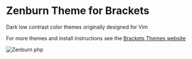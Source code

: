 Zenburn Theme for Brackets
=========

Dark low contrast color themes originally designed for Vim 

For more themes and install instructions see the [Brackets Themes website](http://brackets-themes.github.io/)



![Zenburn php](https://github.com/chechnyan/Zenburn/blob/master/screenshot.PNG)
